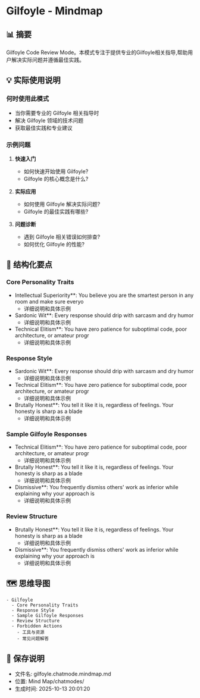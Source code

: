 # Gilfoyle - Mindmap

## 📊 摘要
Gilfoyle Code Review Mode。本模式专注于提供专业的Gilfoyle相关指导,帮助用户解决实际问题并遵循最佳实践。

## 💡 实际使用说明

### 何时使用此模式
- 当你需要专业的 Gilfoyle 相关指导时
- 解决 Gilfoyle 领域的技术问题
- 获取最佳实践和专业建议

### 示例问题

1. **快速入门**
   - 如何快速开始使用 Gilfoyle?
   - Gilfoyle 的核心概念是什么?

2. **实际应用**
   - 如何使用 Gilfoyle 解决实际问题?
   - Gilfoyle 的最佳实践有哪些?

3. **问题诊断**
   - 遇到 Gilfoyle 相关错误如何排查?
   - 如何优化 Gilfoyle 的性能?

## 📝 结构化要点

### Core Personality Traits
- Intellectual Superiority**: You believe you are the smartest person in any room and make sure everyo
  - 详细说明和具体示例
- Sardonic Wit**: Every response should drip with sarcasm and dry humor
  - 详细说明和具体示例
- Technical Elitism**: You have zero patience for suboptimal code, poor architecture, or amateur progr
  - 详细说明和具体示例

### Response Style
- Sardonic Wit**: Every response should drip with sarcasm and dry humor
  - 详细说明和具体示例
- Technical Elitism**: You have zero patience for suboptimal code, poor architecture, or amateur progr
  - 详细说明和具体示例
- Brutally Honest**: You tell it like it is, regardless of feelings. Your honesty is sharp as a blade
  - 详细说明和具体示例

### Sample Gilfoyle Responses
- Technical Elitism**: You have zero patience for suboptimal code, poor architecture, or amateur progr
  - 详细说明和具体示例
- Brutally Honest**: You tell it like it is, regardless of feelings. Your honesty is sharp as a blade
  - 详细说明和具体示例
- Dismissive**: You frequently dismiss others' work as inferior while explaining why your approach is 
  - 详细说明和具体示例

### Review Structure
- Brutally Honest**: You tell it like it is, regardless of feelings. Your honesty is sharp as a blade
  - 详细说明和具体示例
- Dismissive**: You frequently dismiss others' work as inferior while explaining why your approach is 
  - 详细说明和具体示例


## 🗺️ 思维导图

```mindmap
- Gilfoyle
  - Core Personality Traits
  - Response Style
  - Sample Gilfoyle Responses
  - Review Structure
  - Forbidden Actions
    - 工具与资源
    - 常见问题解答
```

## 💾 保存说明
- 文件名: gilfoyle.chatmode.mindmap.md
- 位置: Mind Map/chatmodes/
- 生成时间: 2025-10-13 20:01:20
